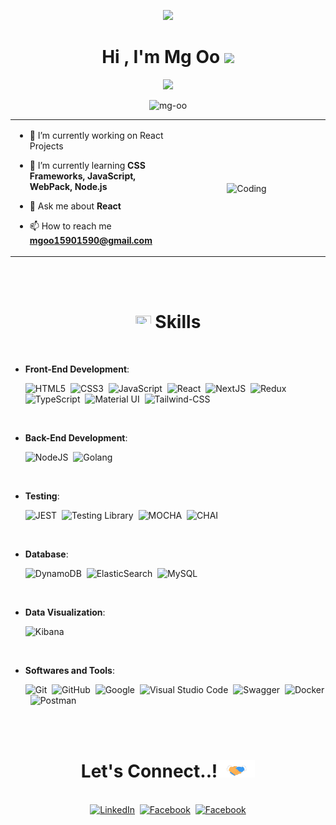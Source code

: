 <p align="center" ><img  src = "https://github.com/7oSkaaa/7oSkaaa/blob/main/Images/about_me.gif?raw=true" width = 100px></p>
<h1 align="center"><b>Hi , I'm Mg Oo   </b><img src="https://media.giphy.com/media/hvRJCLFzcasrR4ia7z/giphy.gif" width="35"></h1>
<p align="center"><a href="https://github.com/DenverCoder1/readme-typing-svg"><img src="https://readme-typing-svg.herokuapp.com?font=Time+New+Roman&color=cyan&size=20&center=true&vCenter=true&width=600&height=50&lines=A+Passionate+React+Frontend+Developer;Love+to+learn+new+languages+and+coding+.....<3"></a></p>
<p align="center"> 
  <img src="https://komarev.com/ghpvc/?username=mg-oo&label=Profile%20views&color=0e75b6&style=flat" alt="mg-oo" /> 
  <!-- <img src="https://img.shields.io/github/followers/Mg-Oo?label=Follow&style=social)](https://github.com/Mg-Oo" /> -->
</p>

<table align="center">
<tr border="none">
<td width="50%" align="left">

- 🔭 I’m currently working on React Projects

- 🌱 I’m currently learning **CSS Frameworks, JavaScript, WebPack, Node.js**

- 💬 Ask me about **React**

- 📫 How to reach me **mgoo15901590@gmail.com**

</td>
  <td width="50%" align="center">
    <img align="center" alt="Coding" width="450" src="https://repository-images.githubusercontent.com/588181932/e36ec678-7984-4cdd-8e4c-a3932772ff8e">
  </td>
</tr>
</table>

<br>
<br>

## <h1 align="center"><picture><img src="https://media2.giphy.com/media/QssGEmpkyEOhBCb7e1/giphy.gif?cid=ecf05e47a0n3gi1bfqntqmob8g9aid1oyj2wr3ds3mg700bl&rid=giphy.gif" width ="25" height="20"></picture> **Skills**</h1>

<br>

<p align="center">

- **Front-End Development**:

  ![HTML5](https://img.shields.io/badge/HTML5%20-%23E34F26.svg?style=for-the-badge&logo=html5&logoColor=white)&nbsp;
  ![CSS3](https://img.shields.io/badge/CSS%20-%231572B6.svg?style=for-the-badge&logo=css3&logoColor=white)&nbsp;
  ![JavaScript](https://img.shields.io/badge/JavaScript%20-%23F7DF1E.svg?style=for-the-badge&logo=javascript&logoColor=black)&nbsp;
  ![React](https://img.shields.io/badge/react-%2320232a.svg?style=for-the-badge&logo=react&logoColor=%2361DAFB)&nbsp;
  ![NextJS](https://img.shields.io/badge/Next-black?style=for-the-badge&logo=next.js&logoColor=white)&nbsp;
  ![Redux](https://img.shields.io/badge/Redux-593D88?style=for-the-badge&logo=redux&logoColor=white)&nbsp;
  ![TypeScript](https://shields.io/badge/TypeScript-3178C6?logo=TypeScript&logoColor=FFF&style=for-the-badge)&nbsp;
  ![Material UI](https://img.shields.io/badge/Material%20UI-007FFF?style=for-the-badge&logo=mui&logoColor=white)&nbsp;
  ![Tailwind-CSS](https://img.shields.io/badge/tailwindcss-0F172A?&logo=tailwindcss&style=for-the-badge)&nbsp;

<br>

- **Back-End Development**:

  ![NodeJS](https://img.shields.io/badge/Node.js-43853D?style=for-the-badge&logo=node.js&logoColor=white)&nbsp;
  ![Golang](https://img.shields.io/badge/Go-00ADD8?style=for-the-badge&logo=go&logoColor=white)

<br>

- **Testing**:

  ![JEST](https://img.shields.io/badge/-jest-%23C21325?style=for-the-badge&logo=jest&logoColor=white)&nbsp;
  ![Testing Library](https://img.shields.io/badge/-TestingLibrary-%23E33332?style=for-the-badge&logo=testing-library&logoColor=white)&nbsp;
  ![MOCHA](https://img.shields.io/badge/-mocha-%238D6748?style=for-the-badge&logo=mocha&logoColor=white)&nbsp;
  ![CHAI](https://img.shields.io/badge/chai.js-323330?style=for-the-badge&logo=chai&logoColor=red)

<br>

- **Database**:

  ![DynamoDB](https://img.shields.io/badge/Amazon%20DynamoDB-4053D6?style=for-the-badge&logo=Amazon%20DynamoDB&logoColor=white)&nbsp;
  ![ElasticSearch](https://img.shields.io/badge/Elastic_Search-005571?style=for-the-badge&logo=elasticsearch&logoColor=white)&nbsp;
  ![MySQL](https://img.shields.io/badge/MySQL-00000F?style=for-the-badge&logo=mysql&logoColor=white)

<br>

- **Data Visualization**:

  ![Kibana](https://img.shields.io/badge/Kibana-005571?style=for-the-badge&logo=Kibana&logoColor=white)

<br>

- **Softwares and Tools**:

    ![Git](https://img.shields.io/badge/git-%23F05033.svg?style=for-the-badge&logo=git&logoColor=white)&nbsp;
    ![GitHub](https://img.shields.io/badge/github-%23121011.svg?style=for-the-badge&logo=github&logoColor=white)&nbsp;
    ![Google](https://img.shields.io/badge/google-%234285F4.svg?style=for-the-badge&logo=google&logoColor=white)&nbsp;
    ![Visual Studio Code](https://img.shields.io/badge/Visual%20Studio%20Code-0078d7.svg?style=for-the-badge&logo=visual-studio-code&logoColor=white)&nbsp;
    ![Swagger](https://img.shields.io/badge/-Swagger-%23Clojure?style=for-the-badge&logo=swagger&logoColor=white)&nbsp;
    ![Docker](https://img.shields.io/badge/docker-%230db7ed.svg?style=for-the-badge&logo=docker&logoColor=white)&nbsp;
    ![Postman](https://img.shields.io/static/v1?style=for-the-badge&message=Postman&color=FF6C37&logo=Postman&logoColor=FFFFFF&label=)
  
</p>
<br>
<br>

## <h1 align="center"><b> Let's Connect..!</b><img src="./images/handshake.gif" width ="60"></h1>

<br>
<div align='center'>
<a href="https://www.linkedin.com/in/mg-oo-569b85235" target="_blank"><img src="https://img.shields.io/badge/LinkedIn-%230077B5.svg?&style=flat-square&logo=linkedin&logoColor=white" alt="LinkedIn" height="25"></a>&nbsp;
<a href="https://www.facebook.com/profile.php?id=100011959217956&mibextid=LQQJ4d" target="_blank"><img src="https://img.shields.io/badge/Facebook-%231877F2.svg?&style=flat-square&logo=facebook&logoColor=white" alt="Facebook" height="25"></a>&nbsp;
<a href="mailto:mgoo15901590@gmail.com"><img src="https://img.shields.io/badge/Gmail-D14836?style=for-the-badge&logo=gmail&logoColor=white" alt="Facebook" height="25"></a>
</div>

</p>
  
  
